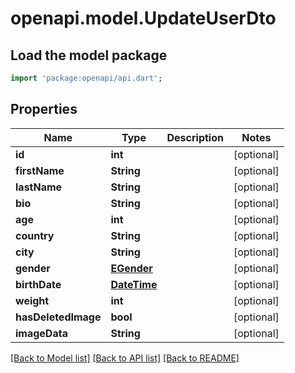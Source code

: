 # openapi.model.UpdateUserDto

## Load the model package
```dart
import 'package:openapi/api.dart';
```

## Properties
Name | Type | Description | Notes
------------ | ------------- | ------------- | -------------
**id** | **int** |  | [optional] 
**firstName** | **String** |  | [optional] 
**lastName** | **String** |  | [optional] 
**bio** | **String** |  | [optional] 
**age** | **int** |  | [optional] 
**country** | **String** |  | [optional] 
**city** | **String** |  | [optional] 
**gender** | [**EGender**](EGender.md) |  | [optional] 
**birthDate** | [**DateTime**](DateTime.md) |  | [optional] 
**weight** | **int** |  | [optional] 
**hasDeletedImage** | **bool** |  | [optional] 
**imageData** | **String** |  | [optional] 

[[Back to Model list]](../README.md#documentation-for-models) [[Back to API list]](../README.md#documentation-for-api-endpoints) [[Back to README]](../README.md)


